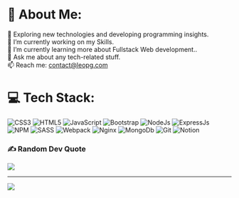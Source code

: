 # 💫 About Me:
🤔 Exploring new technologies and developing programming insights.<br>🚀 I’m currently working on my Skills.<br>🌱 I’m currently learning more about Fullstack Web development..<br>💬 Ask me about any tech-related stuff.<br>📫 Reach me: contact@leopg.com

# 💻 Tech Stack:
![CSS3](https://img.shields.io/badge/CSS3-1572B6.svg?style=for-the-badge&logo=CSS3&logoColor=white) ![HTML5](https://img.shields.io/badge/html5-%23E34F26.svg?style=for-the-badge&logo=html5&logoColor=white) ![JavaScript](https://img.shields.io/badge/javascript-%23323330.svg?style=for-the-badge&logo=javascript&logoColor=%23F7DF1E) ![Bootstrap](https://img.shields.io/badge/bootstrap-%23563D7C.svg?style=for-the-badge&logo=bootstrap&logoColor=white) ![NodeJs](https://img.shields.io/badge/Node.js-339933.svg?style=for-the-badge&logo=nodedotjs&logoColor=white) ![ExpressJs](https://img.shields.io/badge/Express-000000.svg?style=for-the-badge&logo=Express&logoColor=white) ![NPM](https://img.shields.io/badge/NPM-%23000000.svg?style=for-the-badge&logo=npm&logoColor=white) ![SASS](https://img.shields.io/badge/SASS-hotpink.svg?style=for-the-badge&logo=SASS&logoColor=white) ![Webpack](https://img.shields.io/badge/webpack-%238DD6F9.svg?style=for-the-badge&logo=webpack&logoColor=black) ![Nginx](https://img.shields.io/badge/nginx-%23009639.svg?style=for-the-badge&logo=nginx&logoColor=white) ![MongoDb](https://img.shields.io/badge/MongoDB-47A248.svg?style=for-the-badge&logo=MongoDB&logoColor=white) ![Git](https://img.shields.io/badge/Git-F05032.svg?style=for-the-badge&logo=Git&logoColor=white) ![Notion](https://img.shields.io/badge/Notion-%23000000.svg?style=for-the-badge&logo=notion&logoColor=white)


### ✍️ Random Dev Quote
![](https://quotes-github-readme.vercel.app/api?type=horizontal&theme=dark)

---
[![](https://visitcount.itsvg.in/api?id=joeel561&icon=6&color=11)](https://visitcount.itsvg.in)


